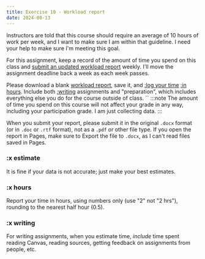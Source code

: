 ```yaml
---
title: Exercise 10 - Workload report
date: 2024-08-13
---
```


Instructors are told that this course should require an average of 10 hours of work per week, and I want to make sure I am within that guideline. I need your help to make sure I'm meeting this goal.

For this assignment, keep a record of the amount of time you spend on this class and [submit an updated workload report](https://canvas.nus.edu.sg/courses/66393/assignments/124142) weekly. I'll move the assignment deadline back a week as each week passes.

Please download a blank [workload report](https://raw.githubusercontent.com/jfrome1/ntw2029/main/public/downloads/2410-NTW2029workload.docx), save it, and [:log your time](#x-estimate) [:in hours](#x-hours). Include both [:writing](#x-writing) assignments and "preparation", which includes everything else you do for the course outside of class.
``
:::note
The amount of time you spend on this course will not affect your grade in any way, including your participation grade. I am just collecting data.
:::

When you submit your report, please submit it in the original `.docx` format (or in `.doc` or `.rtf` format), not as a `.pdf` or other file type. If you open the report in Pages, make sure to Export the file to `.docx`, as I can't read files saved in Pages.

### :x estimate

It is fine if your data is not accurate; just make your best estimates.

### :x hours

Report your time in hours, using numbers only (use "2" not "2 hrs"), rounding to the nearest half hour (0.5).

### :x writing

For writing assignments, when you estimate time, _include_ time spent reading Canvas, reading sources, getting feedback on assignments from people, etc.
